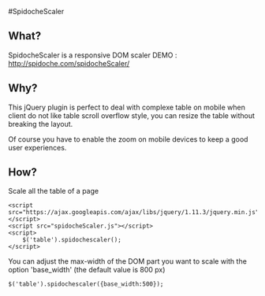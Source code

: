#SpidocheScaler

## What?
SpidocheScaler is a responsive DOM scaler
DEMO : http://spidoche.com/spidocheScaler/

## Why?
This jQuery plugin is perfect to deal with complexe table on mobile when client do not like table scroll overflow style, you can resize the table without breaking the layout.

Of course you have to enable the zoom on mobile devices to keep a good user experiences.

## How?
Scale all the table of a page
```
<script src="https://ajax.googleapis.com/ajax/libs/jquery/1.11.3/jquery.min.js"></script>
<script src="spidocheScaler.js"></script>
<script>
    $('table').spidochescaler();
</script>
```

You can adjust the max-width of the DOM part you want to scale with the option 'base_width' (the default value is 800 px)
```
$('table').spidochescaler({base_width:500});
```
